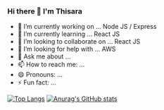 ### Hi there 👋 I'm Thisara

- 🔭 I’m currently working on ... Node JS / Express
- 🌱 I’m currently learning ... React JS
- 👯 I’m looking to collaborate on ... React JS
- 🤔 I’m looking for help with ... AWS
- 💬 Ask me about ...
- 📫 How to reach me: ...
- 😄 Pronouns: ...
- ⚡ Fun fact: ...

[![Top Langs](https://github-readme-stats.vercel.app/api/top-langs/?username=thisara-jayamuni)](https://github.com/anuraghazra/github-readme-stats)  [![Anurag's GitHub stats](https://github-readme-stats.vercel.app/api?username=thisara-jayamuni&theme=radical)](https://github.com/anuraghazra/github-readme-stats)
